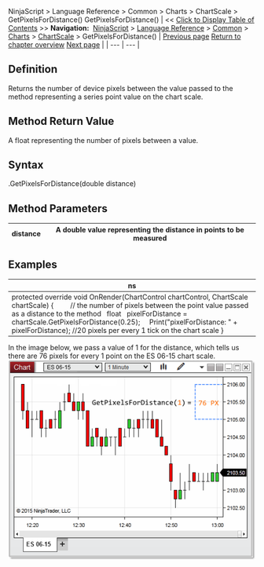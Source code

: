 ﻿
NinjaScript > Language Reference > Common > Charts > ChartScale > GetPixelsForDistance()
GetPixelsForDistance()
| << [Click to Display Table of Contents](getpixelsfordistance.md) >> **Navigation:**     [NinjaScript](ninjascript.md) > [Language Reference](language_reference_wip.md) > [Common](common.md) > [Charts](chart.md) > [ChartScale](chartscale.md) > GetPixelsForDistance() | [Previous page](chartscale.md) [Return to chapter overview](chartscale.md) [Next page](getvaluebyy.md) |
| --- | --- |
## Definition
Returns the number of device pixels between the value passed to the method representing a series point value on the chart scale. 
 
## Method Return Value
A float representing the number of pixels between a value.
## 
## Syntax
<chartScale>.GetPixelsForDistance(double distance)
## 
## Method Parameters
| distance | A double value representing the distance in points to be measured |
| --- | --- |
## 
## Examples
| ns |
| --- |
| protected override void OnRender(ChartControl chartControl, ChartScale chartScale) {          // the number of pixels between the point value passed as a distance to the method    float   pixelForDistance = chartScale.GetPixelsForDistance(0.25);      Print("pixelForDistance: " + pixelForDistance); //20 pixels per every 1 tick on the chart scale } |

In the image below, we pass a value of 1 for the distance, which tells us there are 76 pixels for every 1 point on the ES 06-15 chart scale.
 
![GetPixelsForDistance](getpixelsfordistance.png)

